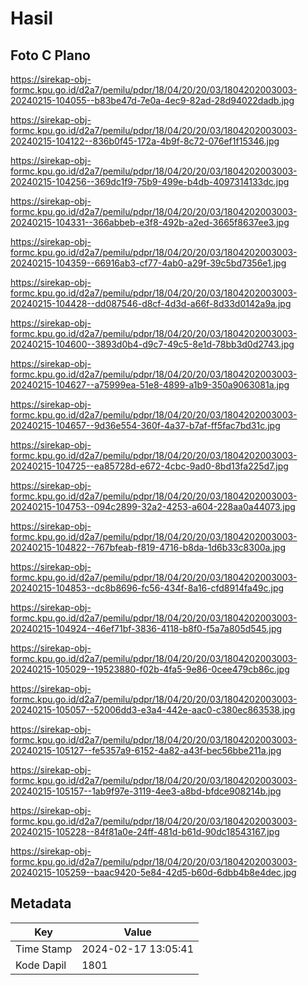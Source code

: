 # Hasil

## Foto C Plano

https://sirekap-obj-formc.kpu.go.id/d2a7/pemilu/pdpr/18/04/20/20/03/1804202003003-20240215-104055--b83be47d-7e0a-4ec9-82ad-28d94022dadb.jpg

https://sirekap-obj-formc.kpu.go.id/d2a7/pemilu/pdpr/18/04/20/20/03/1804202003003-20240215-104122--836b0f45-172a-4b9f-8c72-076ef1f15346.jpg

https://sirekap-obj-formc.kpu.go.id/d2a7/pemilu/pdpr/18/04/20/20/03/1804202003003-20240215-104256--369dc1f9-75b9-499e-b4db-4097314133dc.jpg

https://sirekap-obj-formc.kpu.go.id/d2a7/pemilu/pdpr/18/04/20/20/03/1804202003003-20240215-104331--366abbeb-e3f8-492b-a2ed-3665f8637ee3.jpg

https://sirekap-obj-formc.kpu.go.id/d2a7/pemilu/pdpr/18/04/20/20/03/1804202003003-20240215-104359--66916ab3-cf77-4ab0-a29f-39c5bd7356e1.jpg

https://sirekap-obj-formc.kpu.go.id/d2a7/pemilu/pdpr/18/04/20/20/03/1804202003003-20240215-104428--dd087546-d8cf-4d3d-a66f-8d33d0142a9a.jpg

https://sirekap-obj-formc.kpu.go.id/d2a7/pemilu/pdpr/18/04/20/20/03/1804202003003-20240215-104600--3893d0b4-d9c7-49c5-8e1d-78bb3d0d2743.jpg

https://sirekap-obj-formc.kpu.go.id/d2a7/pemilu/pdpr/18/04/20/20/03/1804202003003-20240215-104627--a75999ea-51e8-4899-a1b9-350a9063081a.jpg

https://sirekap-obj-formc.kpu.go.id/d2a7/pemilu/pdpr/18/04/20/20/03/1804202003003-20240215-104657--9d36e554-360f-4a37-b7af-ff5fac7bd31c.jpg

https://sirekap-obj-formc.kpu.go.id/d2a7/pemilu/pdpr/18/04/20/20/03/1804202003003-20240215-104725--ea85728d-e672-4cbc-9ad0-8bd13fa225d7.jpg

https://sirekap-obj-formc.kpu.go.id/d2a7/pemilu/pdpr/18/04/20/20/03/1804202003003-20240215-104753--094c2899-32a2-4253-a604-228aa0a44073.jpg

https://sirekap-obj-formc.kpu.go.id/d2a7/pemilu/pdpr/18/04/20/20/03/1804202003003-20240215-104822--767bfeab-f819-4716-b8da-1d6b33c8300a.jpg

https://sirekap-obj-formc.kpu.go.id/d2a7/pemilu/pdpr/18/04/20/20/03/1804202003003-20240215-104853--dc8b8696-fc56-434f-8a16-cfd8914fa49c.jpg

https://sirekap-obj-formc.kpu.go.id/d2a7/pemilu/pdpr/18/04/20/20/03/1804202003003-20240215-104924--46ef71bf-3836-4118-b8f0-f5a7a805d545.jpg

https://sirekap-obj-formc.kpu.go.id/d2a7/pemilu/pdpr/18/04/20/20/03/1804202003003-20240215-105029--19523880-f02b-4fa5-9e86-0cee479cb86c.jpg

https://sirekap-obj-formc.kpu.go.id/d2a7/pemilu/pdpr/18/04/20/20/03/1804202003003-20240215-105057--52006dd3-e3a4-442e-aac0-c380ec863538.jpg

https://sirekap-obj-formc.kpu.go.id/d2a7/pemilu/pdpr/18/04/20/20/03/1804202003003-20240215-105127--fe5357a9-6152-4a82-a43f-bec56bbe211a.jpg

https://sirekap-obj-formc.kpu.go.id/d2a7/pemilu/pdpr/18/04/20/20/03/1804202003003-20240215-105157--1ab9f97e-3119-4ee3-a8bd-bfdce908214b.jpg

https://sirekap-obj-formc.kpu.go.id/d2a7/pemilu/pdpr/18/04/20/20/03/1804202003003-20240215-105228--84f81a0e-24ff-481d-b61d-90dc18543167.jpg

https://sirekap-obj-formc.kpu.go.id/d2a7/pemilu/pdpr/18/04/20/20/03/1804202003003-20240215-105259--baac9420-5e84-42d5-b60d-6dbb4b8e4dec.jpg


## Metadata

| Key        | Value               |
| ---------- | ------------------- |
| Time Stamp | 2024-02-17 13:05:41 |
| Kode Dapil | 1801                |



